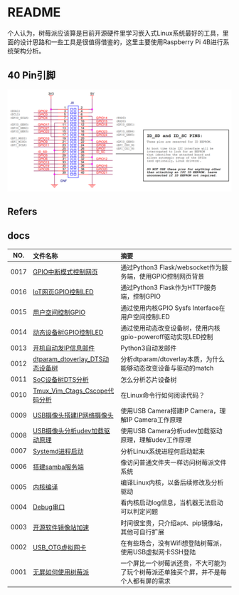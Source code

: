 # README

个人认为，树莓派应该算是目前开源硬件里学习嵌入式Linux系统最好的工具，里面的设计思路和一些工具是很值得借鉴的，这里主要使用Raspberry Pi 4B进行系统架构分析。

## 40 Pin引脚

![Shematic_RPI_40_Pin.png](docs/images/Shematic_RPI_40_Pin.png)

## Refers

## docs

NO.|文件名称|摘要
:--:|:--|:--
0017| [GPIO中断模式控制网页](docs/0017_GPIO中断模式控制网页.md) | 通过Python3 Flask/websocket作为服务端，使用GPIO控制网页背景
0016| [IoT网页GPIO控制LED](docs/0016_IoT网页GPIO控制LED.md) | 通过Python3 Flask作为HTTP服务端，控制GPIO
0015| [用户空间控制GPIO](docs/0015_用户空间控制GPIO.md) | 通过使用内核GPIO Sysfs Interface在用户空间控制LED
0014| [动态设备树GPIO控制LED](docs/0014_动态设备树GPIO控制LED.md) | 通过使用动态改变设备树，使用内核gpio-poweroff驱动实现LED控制
0013| [开机自动发IP信息邮件](docs/0013_开机自动发IP信息邮件.md) | Python3自动发邮件
0012| [dtparam_dtoverlay_DTS动态设备树](docs/0012_dtparam_dtoverlay_DTS动态设备树.md) | 分析dtparam/dtoverlay本质，为什么能够动态改变设备与驱动的match
0011| [SoC设备树DTS分析](docs/0011_SoC设备树DTS分析.md) | 怎么分析芯片设备树
0010| [Tmux_Vim_Ctags_Cscope代码分析](docs/0010_Tmux_Vim_Ctags_Cscope代码分析.md) | 在Linux命令行如何阅读代码？
0009| [USB摄像头搭建IP网络摄像头](docs/0009_USB摄像头搭建IP网络摄像头.md) | 使用USB Camera搭建IP Camera，理解IP Camera工作原理
0008| [USB摄像头分析udev加载驱动原理](docs/0008_USB摄像头分析udev加载驱动原理.md) | 使用USB Camera分析udev加载驱动原理，理解udev工作原理
0007| [Systemd进程启动](docs/0007_Systemd进程启动.md) | 分析Linux系统进程何启动起来
0006| [搭建samba服务端](docs/0006_搭建samba服务端.md) | 像访问普通文件夹一样访问树莓派文件系统
0005| [内核编译](docs/0005_内核编译.md) | 编译Linux内核，以备后续修改及分析驱动
0004| [Debug串口](docs/0004_Debug串口.md) | 看内核启动log信息，当机器无法启动可以判定问题
0003| [开源软件镜像站加速](docs/0003_开源软件镜像站加速.md) | 时间很宝贵，只介绍apt、pip镜像站，其他可自行扩展
0002| [USB_OTG虚拟网卡](docs/0002_USB_OTG虚拟网卡.md) | 在有些场合，没有Wifi想登陆树莓派，使用USB虚拟网卡SSH登陆
0001| [无屏如何使用树莓派](docs/0001_无屏如何使用树莓派.md) | 一个屏比一个树莓派还贵，不大可能为了玩个树莓派还单独买个屏，并不是每个人都有屏的需求
